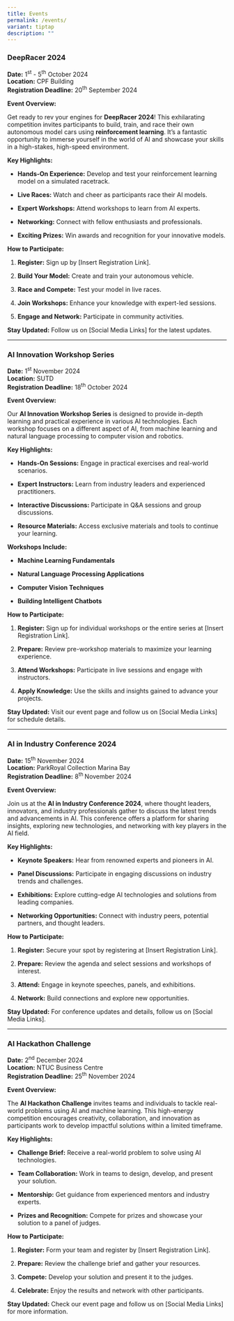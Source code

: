 ```yaml
---
title: Events
permalink: /events/
variant: tiptap
description: ""
---
```

<h3><strong>DeepRacer 2024</strong></h3>
<p><strong>Date:</strong> 1<sup>st</sup> - 5<sup>th</sup> October 2024
<br><strong>Location:</strong> CPF Building
<br><strong>Registration Deadline:</strong> 20<sup>th</sup> September 2024</p>
<p><strong>Event Overview:</strong>
</p>
<p>Get ready to rev your engines for <strong>DeepRacer 2024</strong>! This
exhilarating competition invites participants to build, train, and race
their own autonomous model cars using <strong>reinforcement learning</strong>.
It’s a fantastic opportunity to immerse yourself in the world of AI and
showcase your skills in a high-stakes, high-speed environment.</p>
<p><strong>Key Highlights:</strong>
</p>
<ul data-tight="true" class="tight">
<li>
<p><strong>Hands-On Experience:</strong> Develop and test your reinforcement
learning model on a simulated racetrack.</p>
</li>
<li>
<p><strong>Live Races:</strong> Watch and cheer as participants race their
AI models.</p>
</li>
<li>
<p><strong>Expert Workshops:</strong> Attend workshops to learn from AI experts.</p>
</li>
<li>
<p><strong>Networking:</strong> Connect with fellow enthusiasts and professionals.</p>
</li>
<li>
<p><strong>Exciting Prizes:</strong> Win awards and recognition for your innovative
models.</p>
</li>
</ul>
<p><strong>How to Participate:</strong>
</p>
<ol data-tight="true" class="tight">
<li>
<p><strong>Register:</strong> Sign up by [Insert Registration Link].</p>
</li>
<li>
<p><strong>Build Your Model:</strong> Create and train your autonomous vehicle.</p>
</li>
<li>
<p><strong>Race and Compete:</strong> Test your model in live races.</p>
</li>
<li>
<p><strong>Join Workshops:</strong> Enhance your knowledge with expert-led
sessions.</p>
</li>
<li>
<p><strong>Engage and Network:</strong> Participate in community activities.</p>
</li>
</ol>
<p><strong>Stay Updated:</strong> Follow us on [Social Media Links] for the
latest updates.</p>
<hr>
<h3><strong>AI Innovation Workshop Series</strong></h3>
<p><strong>Date:</strong> 1<sup>st</sup> November 2024
<br><strong>Location:</strong> SUTD
<br><strong>Registration Deadline:</strong> 18<sup>th</sup> October 2024</p>
<p><strong>Event Overview:</strong>
</p>
<p>Our <strong>AI Innovation Workshop Series</strong> is designed to provide
in-depth learning and practical experience in various AI technologies.
Each workshop focuses on a different aspect of AI, from machine learning
and natural language processing to computer vision and robotics.</p>
<p><strong>Key Highlights:</strong>
</p>
<ul data-tight="true" class="tight">
<li>
<p><strong>Hands-On Sessions:</strong> Engage in practical exercises and real-world
scenarios.</p>
</li>
<li>
<p><strong>Expert Instructors:</strong> Learn from industry leaders and experienced
practitioners.</p>
</li>
<li>
<p><strong>Interactive Discussions:</strong> Participate in Q&amp;A sessions
and group discussions.</p>
</li>
<li>
<p><strong>Resource Materials:</strong> Access exclusive materials and tools
to continue your learning.</p>
</li>
</ul>
<p><strong>Workshops Include:</strong>
</p>
<ul data-tight="true" class="tight">
<li>
<p><strong>Machine Learning Fundamentals</strong>
</p>
</li>
<li>
<p><strong>Natural Language Processing Applications</strong>
</p>
</li>
<li>
<p><strong>Computer Vision Techniques</strong>
</p>
</li>
<li>
<p><strong>Building Intelligent Chatbots</strong>
</p>
</li>
</ul>
<p><strong>How to Participate:</strong>
</p>
<ol data-tight="true" class="tight">
<li>
<p><strong>Register:</strong> Sign up for individual workshops or the entire
series at [Insert Registration Link].</p>
</li>
<li>
<p><strong>Prepare:</strong> Review pre-workshop materials to maximize your
learning experience.</p>
</li>
<li>
<p><strong>Attend Workshops:</strong> Participate in live sessions and engage
with instructors.</p>
</li>
<li>
<p><strong>Apply Knowledge:</strong> Use the skills and insights gained to
advance your projects.</p>
</li>
</ol>
<p><strong>Stay Updated:</strong> Visit our event page and follow us on [Social
Media Links] for schedule details.</p>
<hr>
<h3><strong>AI in Industry Conference 2024</strong></h3>
<p><strong>Date:</strong> 15<sup>th</sup> November 2024
<br><strong>Location:</strong> ParkRoyal Collection Marina Bay
<br><strong>Registration Deadline:</strong> 8<sup>th </sup>November 2024</p>
<p><strong>Event Overview:</strong>
</p>
<p>Join us at the <strong>AI in Industry Conference 2024</strong>, where thought
leaders, innovators, and industry professionals gather to discuss the latest
trends and advancements in AI. This conference offers a platform for sharing
insights, exploring new technologies, and networking with key players in
the AI field.</p>
<p><strong>Key Highlights:</strong>
</p>
<ul data-tight="true" class="tight">
<li>
<p><strong>Keynote Speakers:</strong> Hear from renowned experts and pioneers
in AI.</p>
</li>
<li>
<p><strong>Panel Discussions:</strong> Participate in engaging discussions
on industry trends and challenges.</p>
</li>
<li>
<p><strong>Exhibitions:</strong> Explore cutting-edge AI technologies and
solutions from leading companies.</p>
</li>
<li>
<p><strong>Networking Opportunities:</strong> Connect with industry peers,
potential partners, and thought leaders.</p>
</li>
</ul>
<p><strong>How to Participate:</strong>
</p>
<ol data-tight="true" class="tight">
<li>
<p><strong>Register:</strong> Secure your spot by registering at [Insert Registration
Link].</p>
</li>
<li>
<p><strong>Prepare:</strong> Review the agenda and select sessions and workshops
of interest.</p>
</li>
<li>
<p><strong>Attend:</strong> Engage in keynote speeches, panels, and exhibitions.</p>
</li>
<li>
<p><strong>Network:</strong> Build connections and explore new opportunities.</p>
</li>
</ol>
<p><strong>Stay Updated:</strong> For conference updates and details, follow
us on [Social Media Links].</p>
<hr>
<h3><strong>AI Hackathon Challenge</strong></h3>
<p><strong>Date:</strong> 2<sup>nd</sup> December 2024
<br><strong>Location:</strong> NTUC Business Centre
<br><strong>Registration Deadline:</strong> 25<sup>th</sup> November 2024</p>
<p><strong>Event Overview:</strong>
</p>
<p>The <strong>AI Hackathon Challenge</strong> invites teams and individuals
to tackle real-world problems using AI and machine learning. This high-energy
competition encourages creativity, collaboration, and innovation as participants
work to develop impactful solutions within a limited timeframe.</p>
<p><strong>Key Highlights:</strong>
</p>
<ul data-tight="true" class="tight">
<li>
<p><strong>Challenge Brief:</strong> Receive a real-world problem to solve
using AI technologies.</p>
</li>
<li>
<p><strong>Team Collaboration:</strong> Work in teams to design, develop,
and present your solution.</p>
</li>
<li>
<p><strong>Mentorship:</strong> Get guidance from experienced mentors and
industry experts.</p>
</li>
<li>
<p><strong>Prizes and Recognition:</strong> Compete for prizes and showcase
your solution to a panel of judges.</p>
</li>
</ul>
<p><strong>How to Participate:</strong>
</p>
<ol data-tight="true" class="tight">
<li>
<p><strong>Register:</strong> Form your team and register by [Insert Registration
Link].</p>
</li>
<li>
<p><strong>Prepare:</strong> Review the challenge brief and gather your resources.</p>
</li>
<li>
<p><strong>Compete:</strong> Develop your solution and present it to the judges.</p>
</li>
<li>
<p><strong>Celebrate:</strong> Enjoy the results and network with other participants.</p>
</li>
</ol>
<p><strong>Stay Updated:</strong> Check our event page and follow us on [Social
Media Links] for more information.</p>